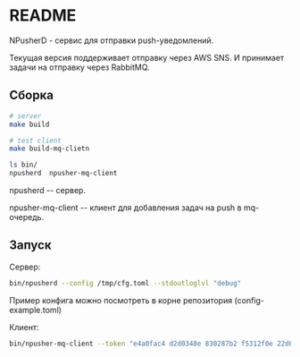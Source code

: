 # README
NPusherD - сервис для отправки push-уведомлений.

Текущая версия поддерживает отправку через AWS SNS. И принимает задачи на отправку через RabbitMQ.

## Сборка
```bash
# server
make build

# test client
make build-mq-clietn

ls bin/
npusherd  npusher-mq-client
```

npusherd -- сервер.

npusher-mq-client -- клиент для добавления задач на push в mq-очередь.

## Запуск
Сервер:
```bash
bin/npusherd --config /tmp/cfg.toml --stdoutloglvl "debug"
```

Пример конфига можно посмотреть в корне репозитория (config-example.toml)

Клиент:
```bash
bin/npusher-mq-client --token "e4a0fac4 d2d0348e 830287b2 f5312f0e 22d001a3 0863e649 2f77359d 9a9e42fc" --message "test push" --sandbox
```

